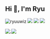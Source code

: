 ## Hi 👋, I'm Ryu ##

<a> <img src="https://komarev.com/ghpvc/?username=ryuuwiz&style=flat-square" alt="ryuuwiz" /> </a>
<a href="https://t.me/ryuuwiz"> <img src="https://img.shields.io/badge/-Telegram-0088cc?style=flat&labelColor=0088cc&logo=telegram&logoColor=white" /></a>
<a href="https://www.instagram.com/"> <img src="https://img.shields.io/badge/-Instagram-c13584?style=flat&labelColor=c13584&logo=instagram&logoColor=white" /></a>
<a href="https://www.facebook.com/"> <img src="https://img.shields.io/badge/-Facebook-3b5998?style=flat&labelColor=3b5998&logo=facebook&logoColor=white" /></a>

<a href="https://github.com/anuraghazra/github-readme-stats">
  <img align="center" src="https://github-readme-stats.vercel.app/api/top-langs/?username=ryuuwiz&layout=compact&theme=react" />
</a>

<a href="https://github.com/anuraghazra/github-readme-stats">
  <img align="center" src="https://github-readme-stats.vercel.app/api?username=ryuuwiz&show_icons=true&theme=react" />
</a>
